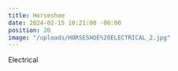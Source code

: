 ```yaml
---
title: Horseshoe
date: 2024-02-15 10:21:00 -06:00
position: 20
image: "/uploads/HORSESHOE%20ELECTRICAL_2.jpg"
---
```


Electrical